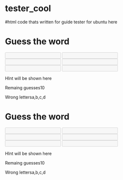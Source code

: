 # tester_cool
#html code thats written for guide
tester for ubuntu here
<!DOCTYPE html>
<html lang="en">
<head>
    <meta charset="UTF-8">
    <meta name="viewport" content="width=device-width, initial-scale=1.0">
    <title>Word game</title>
    <link rel="stylesheet" href="num.css">
</head>
<body>
    <div class="wrapper">
        <h1>Guess the word</h1>
        <div class="content">
            <div class="input">
                <input type="text"  disabled>
                <input type="text" disabled>
                <input type="text" disabled>
                <input type="text" disabled>
                <input type="text" disabled>
                <input type="text" disabled>
            </div>
            <div class="details">
                <p class="HInt"><span>HInt will be shown here</span></p>
                <p class="guess-left"><span>Remaing guesses</span>10</p>
                <p class="wrong-letter"><span>Wrong letters</span>a,b,c,d</p>
            </div>
        </div>
    </div>
    
</body><!DOCTYPE html>
<html lang="en">
<head>
    <meta charset="UTF-8">
    <meta name="viewport" content="width=device-width, initial-scale=1.0">
    <title>Word game</title>
    <link rel="stylesheet" href="num.css">
</head>
<body>
    <div class="wrapper">
        <h1>Guess the word</h1>
        <div class="content">
            <div class="input">
                <input type="text"  disabled>
                <input type="text" disabled>
                <input type="text" disabled>
                <input type="text" disabled>
                <input type="text" disabled>
                <input type="text" disabled>
            </div>
            <div class="details">
                <p class="HInt"><span>HInt will be shown here</span></p>
                <p class="guess-left"><span>Remaing guesses</span>10</p>
                <p class="wrong-letter"><span>Wrong letters</span>a,b,c,d</p>
            </div>
        </div>
    </div>
    
</body>
